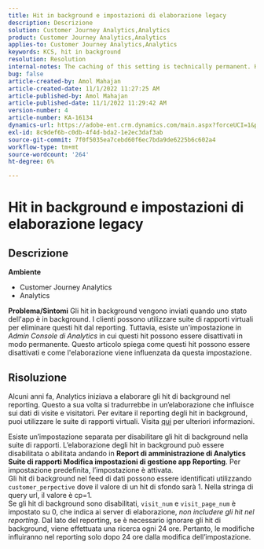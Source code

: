 ```yaml
---
title: Hit in background e impostazioni di elaborazione legacy
description: Descrizione
solution: Customer Journey Analytics,Analytics
product: Customer Journey Analytics,Analytics
applies-to: Customer Journey Analytics,Analytics
keywords: KCS, hit in background
resolution: Resolution
internal-notes: The caching of this setting is technically permanent. However, since we restart those services daily, we are practically manually busting that cache once very 24 hours. The setting caching behavior isn't really documented and is more just of an implementation detail. Therefore, be careful when sharing the information with customers.
bug: false
article-created-by: Amol Mahajan
article-created-date: 11/1/2022 11:27:25 AM
article-published-by: Amol Mahajan
article-published-date: 11/1/2022 11:29:42 AM
version-number: 4
article-number: KA-16134
dynamics-url: https://adobe-ent.crm.dynamics.com/main.aspx?forceUCI=1&pagetype=entityrecord&etn=knowledgearticle&id=14339225-d859-ed11-9561-6045bd006f95
exl-id: 8c9def6b-c0db-4f4d-bda2-1e2ec3daf3ab
source-git-commit: 7f0f5035ea7cebd60f6ec7bda9de6225b6c602a4
workflow-type: tm+mt
source-wordcount: '264'
ht-degree: 6%

---
```


# Hit in background e impostazioni di elaborazione legacy

## Descrizione

<b>Ambiente</b>
- Customer Journey Analytics
- Analytics



<b>Problema/Sintomi</b>
Gli hit in background vengono inviati quando uno stato dell&#39;app è in background. I clienti possono utilizzare suite di rapporti virtuali per eliminare questi hit dal reporting. Tuttavia, esiste un&#39;impostazione in *Admin Console di Analytics* in cui questi hit possono essere disattivati in modo permanente. Questo articolo spiega come questi hit possono essere disattivati e come l&#39;elaborazione viene influenzata da questa impostazione.


## Risoluzione


Alcuni anni fa, Analytics iniziava a elaborare gli hit di background nel reporting. Questo a sua volta si tradurrebbe in un’elaborazione che influisce sui dati di visite e visitatori. Per evitare il reporting degli hit in background, puoi utilizzare le suite di rapporti virtuali. Visita [qui](https://docs.adobe.com/content/help/it-IT/analytics/components/virtual-report-suites/vrs-components.html) per ulteriori informazioni.

Esiste un’impostazione separata per disabilitare gli hit di background nella suite di rapporti. L’elaborazione degli hit in background può essere disabilitata o abilitata andando in <b>Report di amministrazione di Analytics Suite di rapporti Modifica impostazioni di gestione app Reporting</b>. Per impostazione predefinita, l’impostazione è attivata.
<br>Gli hit di background nel feed di dati possono essere identificati utilizzando `customer_perpective` dove il valore di un hit di sfondo sarà 1. Nella stringa di query url, il valore è cp=1.<br>
Se gli hit di background sono disabilitati, `visit_num` e `visit_page_num` è impostato su 0, che indica ai server di elaborazione, *non includere gli hit nel reporting*. Dal lato del reporting, se è necessario ignorare gli hit di background, viene effettuata una ricerca ogni 24 ore. Pertanto, le modifiche influiranno nel reporting solo dopo 24 ore dalla modifica dell’impostazione.
